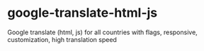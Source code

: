 # google-translate-html-js
Google translate (html, js) for all countries with flags, responsive, customization, high translation speed
